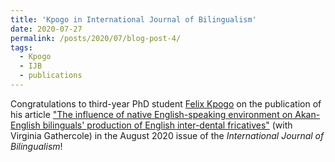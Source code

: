 ```yaml
---
title: 'Kpogo in International Journal of Bilingualism'
date: 2020-07-27
permalink: /posts/2020/07/blog-post-4/
tags:
  - Kpogo
  - IJB
  - publications
---
```


Congratulations to third-year PhD student <a href="https://www.felixkpogo.com/" target="_blank" rel="noopener noreferrer">Felix Kpogo</a> on the publication of his article <a href="https://doi.org/10.1177/1367006919844032" target="_blank" rel="noopener noreferrer">"The influence of native English-speaking environment on Akan-English bilinguals' production of English inter-dental fricatives"</a> (with Virginia Gathercole) in the August 2020 issue of the <em>International Journal of Bilingualism</em>!
